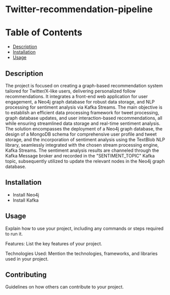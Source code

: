 # Twitter-recommendation-pipeline




# Table of Contents

- [Description](#Description)
- [Installation](#Installation)
- [Usage](#Usage)
  
## Description

The project is focused on creating a graph-based recommendation system tailored for Twitter/X-like users, delivering personalized follow recommendations. It integrates a front-end web application for user engagement, a Neo4j graph database for robust data storage, and NLP processing for sentiment analysis via Kafka Streams. The main objective is to establish an efficient data processing framework for tweet processing, graph database updates, and user interaction-based recommendations, all while ensuring streamlined data storage and real-time sentiment analysis. The solution encompasses the deployment of a Neo4j graph database, the design of a MongoDB schema for comprehensive user profile and tweet storage, and the incorporation of sentiment analysis using the TextBlob NLP library, seamlessly integrated with the chosen stream processing engine, Kafka Streams. The sentiment analysis results are channeled through the Kafka Message broker and recorded in the "SENTIMENT_TOPIC" Kafka topic, subsequently utilized to update the relevant nodes in the Neo4j graph database.


## Installation

- Install Neo4j
- Install Kafka



## Usage
Explain how to use your project, including any commands or steps required to run it.

Features: List the key features of your project.

Technologies Used: Mention the technologies, frameworks, and libraries used in your project.


## Contributing

Guidelines on how others can contribute to your project.
